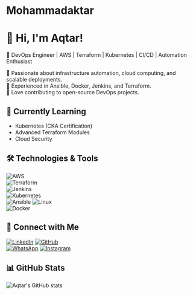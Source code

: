 # Mohammadaktar

# 👋 Hi, I'm Aqtar!  
🚀 DevOps Engineer | AWS | Terraform | Kubernetes | CI/CD | Automation Enthusiast  

🔹 Passionate about infrastructure automation, cloud computing, and scalable deployments.  
🔹 Experienced in Ansible, Docker, Jenkins, and Terraform.  
🔹 Love contributing to open-source DevOps projects.  

## 🌱 Currently Learning  
- Kubernetes (CKA Certification)  
- Advanced Terraform Modules  
- Cloud Security  

## 🛠️ Technologies & Tools  
![AWS](https://img.shields.io/badge/AWS-232F3E?style=flat&logo=amazon-aws&logoColor=white)  
![Terraform](https://img.shields.io/badge/Terraform-7B42BC?style=flat&logo=terraform&logoColor=white)  
![Jenkins](https://img.shields.io/badge/Jenkins-D24939?style=flat&logo=jenkins&logoColor=white)  
![Kubernetes](https://img.shields.io/badge/Kubernetes-326CE5?style=flat&logo=kubernetes&logoColor=white)  
![Ansible](https://img.shields.io/badge/Ansible-000000?style=flat&logo=ansible&logoColor=white) 
![Linux](https://img.shields.io/badge/Linux-FCC624?style=flat&logo=linux&logoColor=black)  
![Docker](https://img.shields.io/badge/Docker-2496ED?style=flat&logo=docker&logoColor=white)

## 🔗 Connect with Me  
[![LinkedIn](https://img.shields.io/badge/LinkedIn-blue?style=flat&logo=linkedin)](https://www.linkedin.com/in/muhammad-aq%CC%80tar-539937304/)
[![GitHub](https://img.shields.io/badge/GitHub-black?style=flat&logo=github)](https://github.com/muhammadaqtar)  
[![WhatsApp](https://img.shields.io/badge/WhatsApp-25D366?style=flat&logo=whatsapp&logoColor=white)](https://wa.me/9346803480?text=Hello%20there!)
[![Instagram](https://img.shields.io/badge/Instagram-E4405F?style=flat&logo=instagram&logoColor=white)](https://www.instagram.com/muhammad_aqtar)

## 📊 GitHub Stats  
![Aqtar's GitHub stats](https://github-readme-stats.vercel.app/api?username=muhammadaqtar&show_icons=true&theme=radical)  
